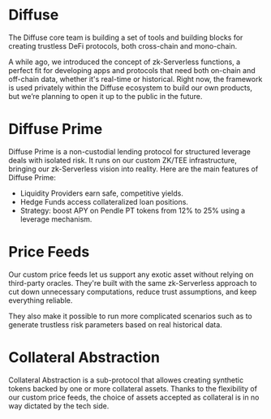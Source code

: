 # Diffuse

The Diffuse core team is building a set of tools and building blocks for creating trustless DeFi protocols, both cross-chain and mono-chain.

A while ago, we introduced the concept of zk-Serverless functions, a perfect fit for developing apps and protocols that need both on-chain and off-chain data, whether it's real-time or historical. Right now, the framework is used privately within the Diffuse ecosystem to build our own products, but we’re planning to open it up to the public in the future.

# Diffuse Prime

Diffuse Prime is a non-custodial lending protocol for structured leverage deals with isolated risk. It runs on our custom ZK/TEE infrastructure, bringing our zk-Serverless vision into reality. Here are the main features of Diffuse Prime:

- Liquidity Providers earn safe, competitive yields.
- Hedge Funds access collateralized loan positions.
- Strategy: boost APY on Pendle PT tokens from 12% to 25% using a leverage mechanism.

# Price Feeds

Our custom price feeds let us support any exotic asset without relying on third-party oracles. They're built with the same zk-Serverless approach to cut down unnecessary computations, reduce trust assumptions, and keep everything reliable.

They also make it possible to run more complicated scenarios such as to generate trustless risk parameters based on real historical data.

# Collateral Abstraction

Collateral Abstraction is a sub-protocol that allowes creating synthetic tokens backed by one or more collateral assets. Thanks to the flexibility of our custom price feeds, the choice of assets accepted as collateral is in no way dictated by the tech side.